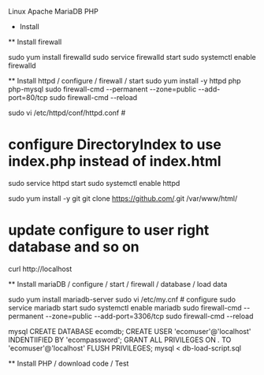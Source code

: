 Linux
Apache
MariaDB
PHP

* Install

** Install firewall

sudo yum install firewalld
sudo service firewalld start
sudo systemctl enable firewalld

** Install httpd / configure / firewall / start
sudo yum install -y httpd php php-mysql
sudo firewall-cmd --permanent --zone=public --add-port=80/tcp
sudo firewall-cmd --reload

sudo vi /etc/httpd/conf/httpd.conf #
# configure DirectoryIndex to use index.php instead of index.html


sudo service httpd start
sudo systemctl enable httpd

sudo yum install -y git
git clone https://github.com/<app>.git /var/www/html/
# update configure to user right database and so on

curl http://localhost

** Install mariaDB / configure / start / firewall / database / load data

sudo yum install mariadb-server
sudo vi /etc/my.cnf # configure
sudo service mariadb start
sudo systemctl enable mariadb
sudo firewall-cmd --permanent --zone=public --add-port=3306/tcp
sudo firewall-cmd --reload

mysql
  CREATE DATABASE ecomdb;
  CREATE USER 'ecomuser'@'localhost' INDENTIIFIED BY 'ecompassword';
  GRANT ALL PRIVILEGES ON *.* TO 'ecomuser'@'localhost'
  FLUSH PRIVILEGES;
mysql < db-load-script.sql

** Install PHP / download code / Test
